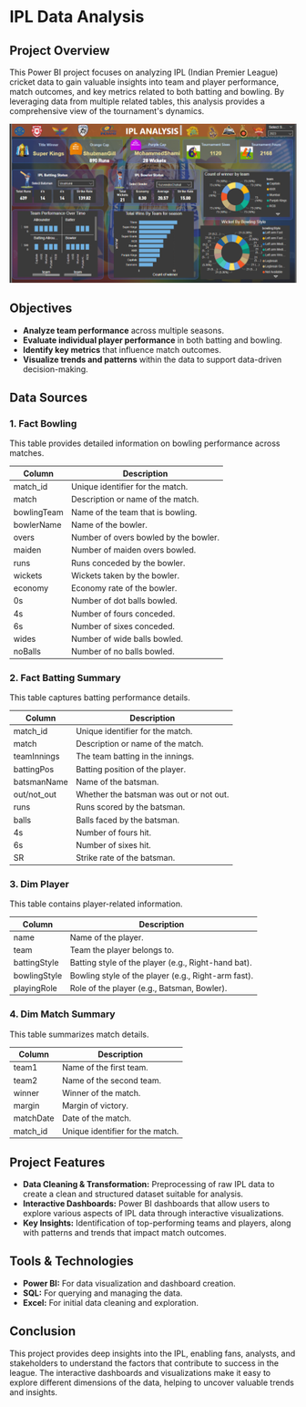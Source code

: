 # IPL Data Analysis

## Project Overview
This Power BI project focuses on analyzing IPL (Indian Premier League) cricket data to gain valuable insights into team and player performance, match outcomes, and key metrics related to both batting and bowling. By leveraging data from multiple related tables, this analysis provides a comprehensive view of the tournament's dynamics.

![IPL Data Analysis Overview](Images/Screenshot_5.png)

## Objectives
- **Analyze team performance** across multiple seasons.
- **Evaluate individual player performance** in both batting and bowling.
- **Identify key metrics** that influence match outcomes.
- **Visualize trends and patterns** within the data to support data-driven decision-making.

## Data Sources

### 1. Fact Bowling
This table provides detailed information on bowling performance across matches.

| Column      | Description                                    |
|-------------|------------------------------------------------|
| match_id    | Unique identifier for the match.               |
| match       | Description or name of the match.              |
| bowlingTeam | Name of the team that is bowling.              |
| bowlerName  | Name of the bowler.                            |
| overs       | Number of overs bowled by the bowler.          |
| maiden      | Number of maiden overs bowled.                 |
| runs        | Runs conceded by the bowler.                   |
| wickets     | Wickets taken by the bowler.                   |
| economy     | Economy rate of the bowler.                    |
| 0s          | Number of dot balls bowled.                    |
| 4s          | Number of fours conceded.                     |
| 6s          | Number of sixes conceded.                     |
| wides       | Number of wide balls bowled.                   |
| noBalls     | Number of no balls bowled.                     |

### 2. Fact Batting Summary
This table captures batting performance details.

| Column      | Description                                      |
|-------------|--------------------------------------------------|
| match_id    | Unique identifier for the match.                 |
| match       | Description or name of the match.                |
| teamInnings | The team batting in the innings.                 |
| battingPos  | Batting position of the player.                  |
| batsmanName | Name of the batsman.                            |
| out/not_out | Whether the batsman was out or not out.         |
| runs        | Runs scored by the batsman.                      |
| balls       | Balls faced by the batsman.                      |
| 4s          | Number of fours hit.                            |
| 6s          | Number of sixes hit.                            |
| SR          | Strike rate of the batsman.                      |

### 3. Dim Player
This table contains player-related information.

| Column         | Description                                    |
|----------------|------------------------------------------------|
| name           | Name of the player.                           |
| team           | Team the player belongs to.                   |
| battingStyle   | Batting style of the player (e.g., Right-hand bat). |
| bowlingStyle   | Bowling style of the player (e.g., Right-arm fast). |
| playingRole    | Role of the player (e.g., Batsman, Bowler).   |

### 4. Dim Match Summary
This table summarizes match details.

| Column      | Description                                    |
|-------------|------------------------------------------------|
| team1       | Name of the first team.                       |
| team2       | Name of the second team.                      |
| winner      | Winner of the match.                          |
| margin      | Margin of victory.                            |
| matchDate   | Date of the match.                            |
| match_id    | Unique identifier for the match.              |

## Project Features
- **Data Cleaning & Transformation:** Preprocessing of raw IPL data to create a clean and structured dataset suitable for analysis.
- **Interactive Dashboards:** Power BI dashboards that allow users to explore various aspects of IPL data through interactive visualizations.
- **Key Insights:** Identification of top-performing teams and players, along with patterns and trends that impact match outcomes.

## Tools & Technologies
- **Power BI:** For data visualization and dashboard creation.
- **SQL:** For querying and managing the data.
- **Excel:** For initial data cleaning and exploration.

## Conclusion
This project provides deep insights into the IPL, enabling fans, analysts, and stakeholders to understand the factors that contribute to success in the league. The interactive dashboards and visualizations make it easy to explore different dimensions of the data, helping to uncover valuable trends and insights.


